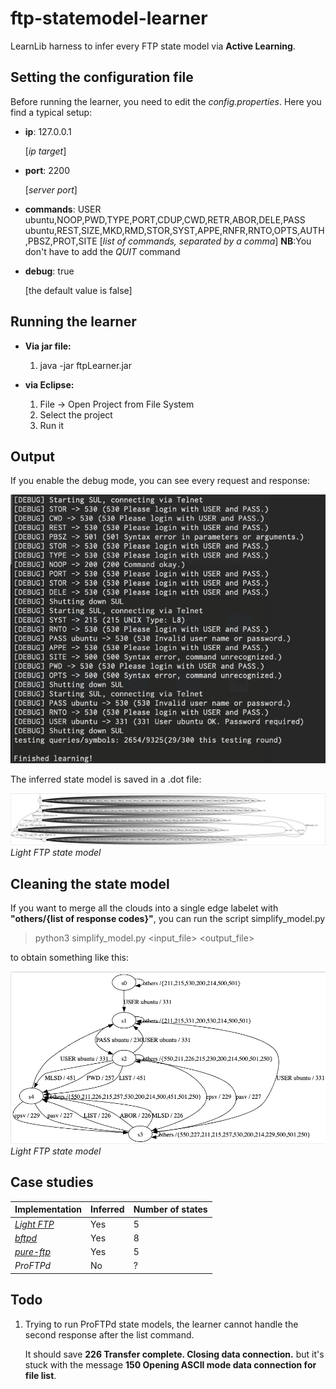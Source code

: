 # ftp-statemodel-learner

LearnLib harness to infer every FTP state model via **Active Learning**.

## Setting the configuration file
Before running the learner, you need to edit the *config.properties*. Here you find a typical setup:
  
- **ip**: 127.0.0.1
    
    [*ip target*] 
- **port**: 2200

    [*server port*]
- **commands**: USER ubuntu,NOOP,PWD,TYPE,PORT,CDUP,CWD,RETR,ABOR,DELE,PASS ubuntu,REST,SIZE,MKD,RMD,STOR,SYST,APPE,RNFR,RNTO,OPTS,AUTH,PBSZ,PROT,SITE
     [*list of commands, separated by a comma*]
    **NB**:You don't have to add the *QUIT* command
- **debug**: true

    [the default value is false] 

## Running the learner 

- **Via jar file:**
    1. java -jar ftpLearner.jar
    
- **via Eclipse:**
    1. File -> Open Project from File System 
    2. Select the project
    3. Run it

## Output 

If you enable the debug mode, you can see every request and response:

![alt text](./ftp-statemodel-learner.png "Learning")

The inferred state model is saved in a .dot file:

![alt text](./learnedModel.png "State model")
*Light FTP state model*
## Cleaning the state model
If you want to merge all the clouds into a single edge labelet with **"others/{list of response codes}"**, you can run the script simplify_model.py
> python3 simplify_model.py <input_file> <output_file>

to obtain something like this:

![alt text](./learnedModel_clean.png "State model")
*Light FTP state model*

## Case studies 

Implementation | Inferred | Number of states |
--- | --- | --- | 
[*Light FTP*](./State%20models/Light%20FTP.png) | Yes | 5 |
[*bftpd*](./State%20models/bftpd.png ) | Yes | 8 |
[*pure-ftp*](./State%20models/Pure-FTPd.png) | Yes | 5 |
*ProFTPd* | No | ? |



## Todo

1. Trying to run ProFTPd state models, the learner cannot handle the second response after the list command.
   
   It should save **226 Transfer complete. Closing data connection.** but it's stuck with the message **150 Opening ASCII mode data connection for file list**.

